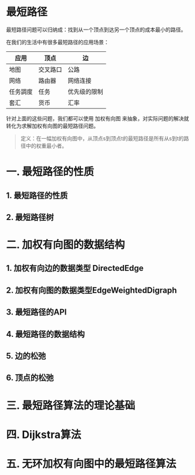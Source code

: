# 最短路径

最短路径问题可以归纳成：找到从一个顶点到达另一个顶点的成本最小的路径。



在我们的生活中有很多最短路径的应用场景：

| 应用   | 顶点   | 边      |
| ---- | ---- | ------ |
| 地图   | 交叉路口 | 公路     |
| 网络   | 路由器  | 网络连接   |
| 任务調度 | 任务   | 优先级的限制 |
| 套汇   | 货币   | 汇率     |



针对上面的这些问题，我们都可以使用 加权有向图 来抽象，对实际问题的解决就转化为求解加权有向图的最短路径问题。



> 定义：在一幅加权有向图中，从顶点s到顶点t的最短路径是所有从s到t的路径中的权重最小者。









# 一. 最短路径的性质



## 1. 最短路径的性质









## 2. 最短路径树











# 二. 加权有向图的数据结构



## 1. 加权有向边的数据类型 DirectedEdge









## 2. 加权有向图的数据类型EdgeWeightedDigraph









## 3. 最短路径的API







## 4. 最短路径的数据结构







## 5. 边的松弛







## 6. 顶点的松弛









# 三. 最短路径算法的理论基础













# 四. Dijkstra算法







# 五. 无环加权有向图中的最短路径算法












